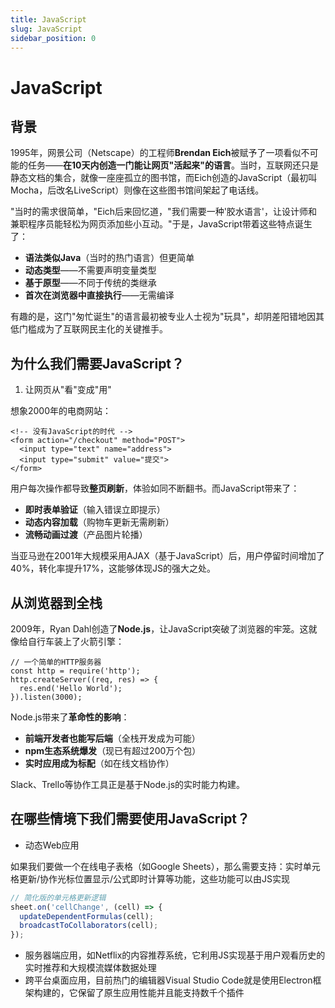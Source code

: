 ```yaml
---
title: JavaScript
slug: JavaScript
sidebar_position: 0
---
```



# JavaScript

## 背景

1995年，网景公司（Netscape）的工程师<b>Brendan Eich</b>被赋予了一项看似不可能的任务——<b>在10天内创造一门能让网页"活起来"的语言</b>。当时，互联网还只是静态文档的集合，就像一座座孤立的图书馆，而Eich创造的JavaScript（最初叫Mocha，后改名LiveScript）则像在这些图书馆间架起了电话线。

"当时的需求很简单，"Eich后来回忆道，"我们需要一种'胶水语言'，让设计师和兼职程序员能轻松为网页添加些小互动。"于是，JavaScript带着这些特点诞生了：

- <b>语法类似Java</b>（当时的热门语言）但更简单
- <b>动态类型</b>——不需要声明变量类型
- <b>基于原型</b>——不同于传统的类继承
- <b>首次在浏览器中直接执行</b>——无需编译

有趣的是，这门"匆忙诞生"的语言最初被专业人士视为"玩具"，却阴差阳错地因其低门槛成为了互联网民主化的关键推手。

## 为什么我们需要JavaScript？

1. 让网页从"看"变成"用"

想象2000年的电商网站：

```
<!-- 没有JavaScript的时代 -->
<form action="/checkout" method="POST">
  <input type="text" name="address">
  <input type="submit" value="提交">
</form>
```

用户每次操作都导致<b>整页刷新</b>，体验如同不断翻书。而JavaScript带来了：

- <b>即时表单验证</b>（输入错误立即提示）
- <b>动态内容加载</b>（购物车更新无需刷新）
- <b>流畅动画过渡</b>（产品图片轮播）

当亚马逊在2001年大规模采用AJAX（基于JavaScript）后，用户停留时间增加了40%，转化率提升17%，这能够体现JS的强大之处。

## 从浏览器到全栈

2009年，Ryan Dahl创造了<b>Node.js</b>，让JavaScript突破了浏览器的牢笼。这就像给自行车装上了火箭引擎：

```
// 一个简单的HTTP服务器
const http = require('http');
http.createServer((req, res) => {
  res.end('Hello World');
}).listen(3000);
```

Node.js带来了<b>革命性的影响</b>：

- <b>前端开发者也能写后端</b>（全栈开发成为可能）
- <b>npm生态系统爆发</b>（现已有超过200万个包）
- <b>实时应用成为标配</b>（如在线文档协作）

Slack、Trello等协作工具正是基于Node.js的实时能力构建。

## 在哪些情境下我们需要使用JavaScript？

- 动态Web应用

如果我们要做一个在线电子表格（如Google Sheets），那么需要支持：实时单元格更新/协作光标位置显示/公式即时计算等功能，这些功能可以由JS实现

```js
// 简化版的单元格更新逻辑
sheet.on('cellChange', (cell) => {
  updateDependentFormulas(cell);
  broadcastToCollaborators(cell);
});
```

- 服务器端应用，如Netflix的内容推荐系统，它利用JS实现基于用户观看历史的实时推荐和大规模流媒体数据处理
- 跨平台桌面应用，目前热门的编辑器Visual Studio Code就是使用Electron框架构建的，它保留了原生应用性能并且能支持数千个插件

